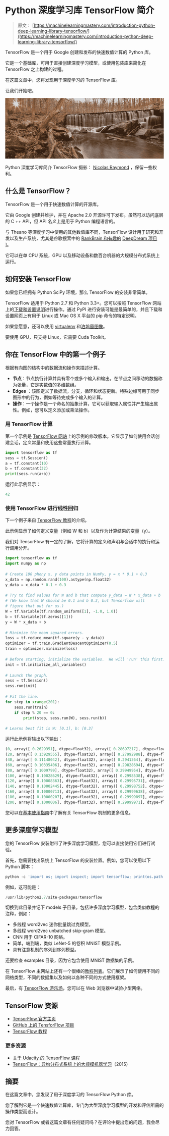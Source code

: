 # Python 深度学习库 TensorFlow 简介

> 原文： [https://machinelearningmastery.com/introduction-python-deep-learning-library-tensorflow/](https://machinelearningmastery.com/introduction-python-deep-learning-library-tensorflow/)

TensorFlow 是一个用于 Google 创建和发布的快速数值计算的 Python 库。

它是一个基础库，可用于直接创建深度学习模型，或使用包装库来简化在 TensorFlow 之上构建的过程。

在这篇文章中，您将发现用于深度学习的 TensorFlow 库。

让我们开始吧。

![Introduction to the Python Deep Learning Library TensorFlow](img/fe8f0396c0f9d7b02308150c33abe2da.png)

Python 深度学习库简介 TensorFlow
摄影： [Nicolas Raymond](https://www.flickr.com/photos/82955120@N05/15932303392/) ，保留一些权利。

## 什么是 TensorFlow？

TensorFlow 是一个用于快速数值计算的开源库。

它由 Google 创建并维护，并在 Apache 2.0 开源许可下发布。虽然可以访问底层的 C ++ API，但 API 名义上是用于 Python 编程语言的。

与 Theano 等深度学习中使用的其他数值库不同，TensorFlow 设计用于研究和开发以及生产系统，尤其是谷歌搜索中的 [RankBrain 和有趣的](https://en.wikipedia.org/wiki/RankBrain) [DeepDream 项目](https://en.wikipedia.org/wiki/DeepDream) ]。

它可以在单 CPU 系统，GPU 以及移动设备和数百台机器的大规模分布式系统上运行。

## 如何安装 TensorFlow

如果您已经拥有 Python SciPy 环境，那么 TensorFlow 的安装非常简单。

TensorFlow 适用于 Python 2.7 和 Python 3.3+。您可以按照 TensorFlow 网站上的[下载和设置说明](https://www.tensorflow.org/versions/r0.8/get_started/os_setup.html)进行操作。通过 PyPI 进行安装可能是最简单的，并且下载和设置网页上有用于 Linux 或 Mac OS X 平台的 pip 命令的特定说明。

如果您愿意，还可以使用 [virtualenv](http://docs.python-guide.org/en/latest/dev/virtualenvs/) 和[泊坞窗图像](https://www.docker.com/)。

要使用 GPU，只支持 Linux，它需要 Cuda Toolkit。

## 你在 TensorFlow 中的第一个例子

根据有向图的结构中的数据流和操作来描述计算。

*   **节点**：节点执行计算并具有零个或多个输入和输出。在节点之间移动的数据称为张量，它是实数值的多维数组。
*   **Edges** ：该图定义了数据流，分支，循环和状态更新。特殊边缘可用于同步图形中的行为，例如等待完成多个输入的计算。
*   **操作**：一个操作是一个命名的抽象计算，它可以获取输入属性并产生输出属性。例如，您可以定义添加或乘法操作。

### 用 TensorFlow 计算

第一个示例是 [TensorFlow 网站](https://github.com/tensorflow/tensorflow)上的示例的修改版本。它显示了如何使用会话创建会话，定义常量和使用这些常量执行计算。

```py
import tensorflow as tf
sess = tf.Session()
a = tf.constant(10)
b = tf.constant(32)
print(sess.run(a+b))
```

运行此示例显示：

```py
42
```

### 使用 TensorFlow 进行线性回归

下一个例子来自 [TensorFlow 教程](https://www.tensorflow.org/versions/r0.8/get_started/index.html)的介绍。

此示例显示了如何定义变量（例如 W 和 b）以及作为计算结果的变量（y）。

我们对 TensorFlow 有一定的了解，它将计算的定义和声明与会话中的执行和运行调用分开。

```py
import tensorflow as tf
import numpy as np

# Create 100 phony x, y data points in NumPy, y = x * 0.1 + 0.3
x_data = np.random.rand(100).astype(np.float32)
y_data = x_data * 0.1 + 0.3

# Try to find values for W and b that compute y_data = W * x_data + b
# (We know that W should be 0.1 and b 0.3, but Tensorflow will
# figure that out for us.)
W = tf.Variable(tf.random_uniform([1], -1.0, 1.0))
b = tf.Variable(tf.zeros([1]))
y = W * x_data + b

# Minimize the mean squared errors.
loss = tf.reduce_mean(tf.square(y - y_data))
optimizer = tf.train.GradientDescentOptimizer(0.5)
train = optimizer.minimize(loss)

# Before starting, initialize the variables.  We will 'run' this first.
init = tf.initialize_all_variables()

# Launch the graph.
sess = tf.Session()
sess.run(init)

# Fit the line.
for step in xrange(201):
    sess.run(train)
    if step % 20 == 0:
        print(step, sess.run(W), sess.run(b))

# Learns best fit is W: [0.1], b: [0.3]
```

运行此示例将输出以下输出：

```py
(0, array([ 0.2629351], dtype=float32), array([ 0.28697217], dtype=float32))
(20, array([ 0.13929555], dtype=float32), array([ 0.27992988], dtype=float32))
(40, array([ 0.11148042], dtype=float32), array([ 0.2941364], dtype=float32))
(60, array([ 0.10335406], dtype=float32), array([ 0.29828694], dtype=float32))
(80, array([ 0.1009799], dtype=float32), array([ 0.29949954], dtype=float32))
(100, array([ 0.10028629], dtype=float32), array([ 0.2998538], dtype=float32))
(120, array([ 0.10008363], dtype=float32), array([ 0.29995731], dtype=float32))
(140, array([ 0.10002445], dtype=float32), array([ 0.29998752], dtype=float32))
(160, array([ 0.10000713], dtype=float32), array([ 0.29999638], dtype=float32))
(180, array([ 0.10000207], dtype=float32), array([ 0.29999897], dtype=float32))
(200, array([ 0.1000006], dtype=float32), array([ 0.29999971], dtype=float32))
```

您可以在[基本使用指南](https://www.tensorflow.org/versions/r0.8/get_started/basic_usage.html)中了解有关 TensorFlow 机制的更多信息。

## 更多深度学习模型

您的 TensorFlow 安装附带了许多深度学习模型，您可以直接使用它们进行试验。

首先，您需要找出系统上 TensorFlow 的安装位置。例如，您可以使用以下 Python 脚本：

```py
python -c 'import os; import inspect; import tensorflow; print(os.path.dirname(inspect.getfile(tensorflow)))'
```

例如，这可能是：

```py
/usr/lib/python2.7/site-packages/tensorflow
```

切换到此目录并记下 models 子目录。包括许多深度学习模型，包含类似教程的注释，例如：

*   多线程 word2vec 迷你批量跳过克模型。
*   多线程 word2vec unbatched skip-gram 模型。
*   CNN 用于 CIFAR-10 网络。
*   简单，端到端，类似 LeNet-5 的卷积 MNIST 模型示例。
*   具有注意机制的序列到序列模型。

还要检查 examples 目录，因为它包含使用 MNIST 数据集的示例。

在 TensorFlow 主网站上还有一个很棒的[教程列表](https://www.tensorflow.org/versions/r0.8/tutorials/index.html)。它们展示了如何使用不同的网络类型，不同的数据集以及如何以各种不同的方式使用框架。

最后，有 [TensorFlow 游乐场](http://playground.tensorflow.org/)，您可以在 Web 浏览器中试验小型网络。

## TensorFlow 资源

*   [TensorFlow 官方主页](https://www.tensorflow.org/)
*   [GitHub 上的 TensforFlow 项目](https://github.com/tensorflow/tensorflow)
*   [TensorFlow 教程](https://www.tensorflow.org/versions/r0.7/tutorials/index.html)

### 更多资源

*   [关于 Udacity 的 TensorFlow 课程](https://www.udacity.com/course/deep-learning--ud730)
*   [TensorFlow：异构分布式系统上的大规模机器学习](http://download.tensorflow.org/paper/whitepaper2015.pdf)（2015）

## 摘要

在这篇文章中，您发现了用于深度学习的 TensorFlow Python 库。

您了解到它是一个快速数值计算库，专门为大型深度学习模型的开发和评估所需的操作类型而设计。

您对 TensorFlow 或者这篇文章有任何疑问吗？在评论中提出您的问题，我会尽力回答。